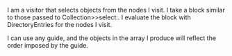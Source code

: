 I am a visitor that selects objects from the nodes I visit. I take a block similar to those passed to Collection>>select:. I evaluate the block with DirectoryEntries for the nodes I visit.I can use any guide, and the objects in the array I produce will reflect the order imposed by the guide.
